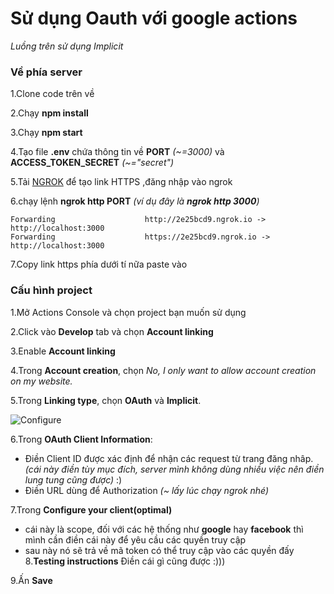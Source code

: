 # Sử dụng Oauth với google actions
*Luồng trên sử dụng Implicit*
### **Về phía server**
1.Clone code trên về

2.Chạy **npm install**

3.Chạy **npm start**

4.Tạo file **.env** chứa thông tin về **PORT** *(~=3000)* và **ACCESS_TOKEN_SECRET** *(~="secret")*

5.Tải [NGROK](https://ngrok.com/download) để tạo link HTTPS ,đăng nhập vào ngrok

6.chạy lệnh **ngrok http PORT** *(ví dụ đây là **ngrok http 3000**)*

    Forwarding                    http://2e25bcd9.ngrok.io -> http://localhost:3000
    Forwarding                    https://2e25bcd9.ngrok.io -> http://localhost:3000

7.Copy link https phía dưới tí nữa paste vào 

### **Cấu hình project**
1.Mở Actions Console và chọn project bạn muốn sử dụng

2.Click vào **Develop** tab và chọn **Account linking**

3.Enable **Account linking**

4.Trong **Account creation**, chọn *No, I only want to allow account creation on my website.*

5.Trong **Linking type**, chọn **OAuth** và **Implicit**.

![Configure](https://developers.google.com/assistant/identity/images/configure_oauth_implicit.png)

6.Trong **OAuth Client Information**:
  * Điền Client ID được xác định để nhận các request từ trang đăng nhâp.*(cái này điền tùy mục đích, server mình không dùng nhiều việc nên điền lung tung cũng được)* :)
  * Điền URL dùng để Authorization *(~ lấy lúc chạy ngrok nhé)*

7.Trong **Configure your client(optimal)** 
  * cái này là scope, đối với các hệ thống như **google** hay **facebook** thì mình cần điền cái này để yêu cầu các quyền truy cập
  * sau này nó sẽ trả về mã token có thể truy cập vào các quyền đấy
8.**Testing instructions**
    Điền cái gì cũng được :)))

9.Ấn **Save**

